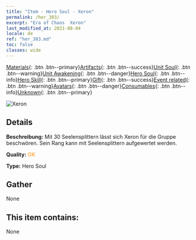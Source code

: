 ```yaml
---
title: "Item - Hero Soul - Xeron"
permalink: /her_383/
excerpt: "Era of Chaos  Xeron"
last_modified_at: 2021-08-04
locale: de
ref: "her_383.md"
toc: false
classes: wide
---
```

 [Materials](/ItemsDE/){: .btn .btn--primary}[Artifacts](/ItemsDE/Artifacts/){: .btn .btn--success}[Unit Soul](/ItemsDE/UnitSoul/){: .btn .btn--warning}[Unit Awakening](/ItemsDE/UnitAwakening/){: .btn .btn--danger}[Hero Soul](/ItemsDE/HeroSoul/){: .btn .btn--info}[Hero Skill](/ItemsDE/HeroSkill/){: .btn .btn--primary}[Gift](/ItemsDE/Gift/){: .btn .btn--success}[Event related](/ItemsDE/Events/){: .btn .btn--warning}[Avatars](/ItemsDE/Avatars/){: .btn .btn--danger}[Consumables](/ItemsDE/Consumables/){: .btn .btn--info}[Unknown](/ItemsDE/Unknown/){: .btn .btn--primary}

 ![Xeron](/images/h/h_Xeron.jpg)

## Details
 **Beschreibung:** Mit 30 Seelensplittern lässt sich Xeron für die Gruppe beschwören. Sein Rang kann mit Seelensplittern aufgewertet werden.

 **Quality:** <span style="color: #FF8C00">OK</span>

 **Type:** Hero Soul

## Gather

  None

## This item contains:

  None

